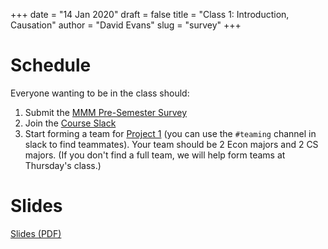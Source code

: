 +++
date = "14 Jan 2020"
draft = false
title = "Class 1: Introduction, Causation"
author = "David Evans"
slug = "survey"
+++

# Schedule

Everyone wanting to be in the class should:

1. Submit the [MMM Pre-Semester Survey](https://forms.gle/5gmDkR5xnA6xFfst5)
2. Join the [Course Slack](https://uvammm.slack.com/signup)
3. Start forming a team for [Project 1](/project1) (you can use the `#teaming` channel in slack to find teammates). Your team should be 2 Econ majors and 2 CS majors. (If you don't find a full team, we will help form teams at Thursday's class.)

# Slides

[Slides (PDF)](https://www.dropbox.com/s/2gv5p9152udfr0c/class1.pdf?dl=0)


